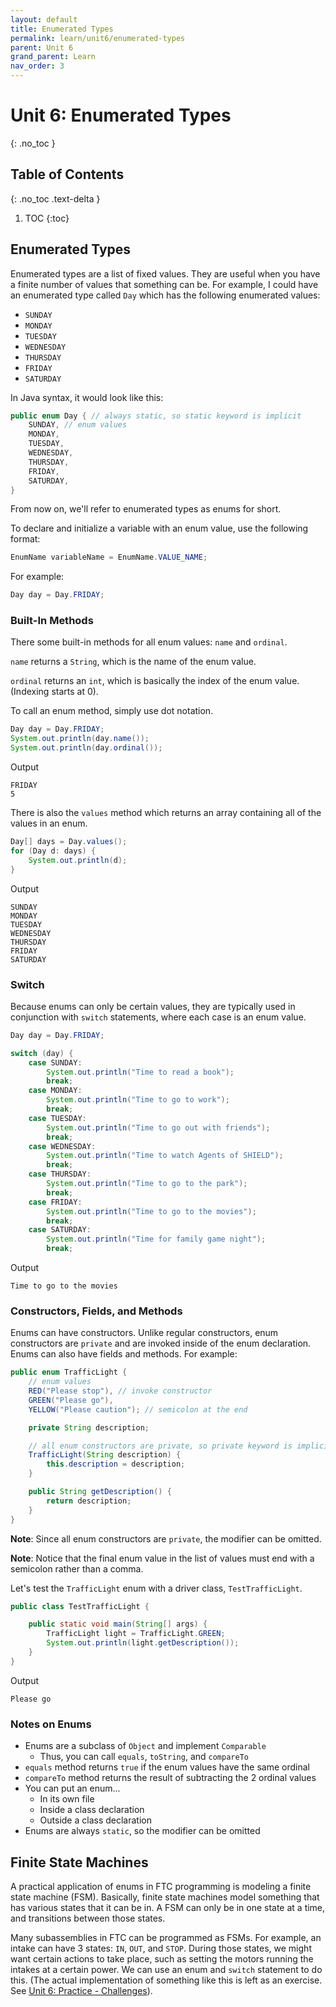 ```yaml
---
layout: default
title: Enumerated Types
permalink: learn/unit6/enumerated-types
parent: Unit 6
grand_parent: Learn
nav_order: 3
---
```


<!-- prettier-ignore-start -->

# Unit 6: Enumerated Types
{: .no_toc }

## Table of Contents
{: .no_toc .text-delta }

1. TOC
{:toc}

<!-- prettier-ignore-end -->

## Enumerated Types

Enumerated types are a list of fixed values. They are useful when you have a
finite number of values that something can be. For example, I could have an
enumerated type called `Day` which has the following enumerated values:

-   `SUNDAY`
-   `MONDAY`
-   `TUESDAY`
-   `WEDNESDAY`
-   `THURSDAY`
-   `FRIDAY`
-   `SATURDAY`

In Java syntax, it would look like this:

```java
public enum Day { // always static, so static keyword is implicit
    SUNDAY, // enum values
    MONDAY,
    TUESDAY,
    WEDNESDAY,
    THURSDAY,
    FRIDAY,
    SATURDAY,
}
```

From now on, we'll refer to enumerated types as enums for short.

To declare and initialize a variable with an enum value, use the following
format:

```java
EnumName variableName = EnumName.VALUE_NAME;
```

For example:

```java
Day day = Day.FRIDAY;
```

### Built-In Methods

There some built-in methods for all enum values: `name` and `ordinal`.

`name` returns a `String`, which is the name of the enum value.

`ordinal` returns an `int`, which is basically the index of the enum value.
(Indexing starts at 0).

To call an enum method, simply use dot notation.

```java
Day day = Day.FRIDAY;
System.out.println(day.name());
System.out.println(day.ordinal());
```

Output

```
FRIDAY
5
```

There is also the `values` method which returns an array containing all of the
values in an enum.

```java
Day[] days = Day.values();
for (Day d: days) {
    System.out.println(d);
}
```

Output

```
SUNDAY
MONDAY
TUESDAY
WEDNESDAY
THURSDAY
FRIDAY
SATURDAY
```

### Switch

Because enums can only be certain values, they are typically used in conjunction
with `switch` statements, where each case is an enum value.

```java
Day day = Day.FRIDAY;

switch (day) {
    case SUNDAY:
        System.out.println("Time to read a book");
        break;
    case MONDAY:
        System.out.println("Time to go to work");
        break;
    case TUESDAY:
        System.out.println("Time to go out with friends");
        break;
    case WEDNESDAY:
        System.out.println("Time to watch Agents of SHIELD");
        break;
    case THURSDAY:
        System.out.println("Time to go to the park");
        break;
    case FRIDAY:
        System.out.println("Time to go to the movies");
        break;
    case SATURDAY:
        System.out.println("Time for family game night");
        break;
```

Output

```
Time to go to the movies
```

### Constructors, Fields, and Methods

Enums can have constructors. Unlike regular constructors, enum constructors are
`private` and are invoked inside of the enum declaration. Enums can also have
fields and methods. For example:

```java
public enum TrafficLight {
    // enum values
    RED("Please stop"), // invoke constructor
    GREEN("Please go"),
    YELLOW("Please caution"); // semicolon at the end

    private String description;

    // all enum constructors are private, so private keyword is implicit
    TrafficLight(String description) {
        this.description = description;
    }

    public String getDescription() {
        return description;
    }
}
```

**Note**: Since all enum constructors are `private`, the modifier can be
omitted.

**Note**: Notice that the final enum value in the list of values must end with a
semicolon rather than a comma.

Let's test the `TrafficLight` enum with a driver class, `TestTrafficLight`.

```java
public class TestTrafficLight {

    public static void main(String[] args) {
        TrafficLight light = TrafficLight.GREEN;
        System.out.println(light.getDescription());
    }
}
```

Output

```
Please go
```

### Notes on Enums

-   Enums are a subclass of `Object` and implement `Comparable`
    -   Thus, you can call `equals`, `toString`, and `compareTo`
-   `equals` method returns `true` if the enum values have the same ordinal
-   `compareTo` method returns the result of subtracting the 2 ordinal values
-   You can put an enum...
    -   In its own file
    -   Inside a class declaration
    -   Outside a class declaration
-   Enums are always `static`, so the modifier can be omitted

## Finite State Machines

A practical application of enums in FTC programming is modeling a finite state
machine (FSM). Basically, finite state machines model something that has various
states that it can be in. A FSM can only be in one state at a time, and
transitions between those states.

Many subassemblies in FTC can be programmed as FSMs. For example, an intake can
have 3 states: `IN`, `OUT`, and `STOP`. During those states, we might want
certain actions to take place, such as setting the motors running the intakes at
a certain power. We can use an enum and `switch` statement to do this. (The
actual implementation of something like this is left as an exercise. See
[Unit 6: Practice - Challenges](/learn-code/learn/unit6/practice#challenges)).

